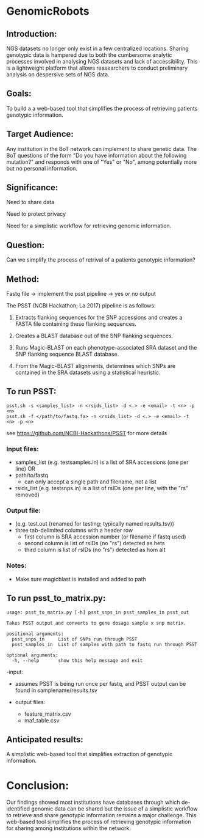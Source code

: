 # GenomicRobots
## Introduction:

NGS datasets no longer only exist in a few centralized locations. Sharing genotypic data is hampered due to both the cumbersome analytic processes involved in analysing NGS datasets and lack of accessibility. This is a lightweight platform that allows reasearchers to conduct preliminary analysis on despersive sets of NGS data.

## Goals: 

To build a a web-based tool that simplifies the process of retrieving patients genotypic information.

## Target Audience: 

Any institution in the BoT network can implement to share genetic data. The BoT questions of the form "Do you have information about the following mutation?" and responds with one of "Yes" or "No", among potentially more but no personal information. 

## Significance: 

Need to share data 

Need to protect privacy

Need for a simplistic workflow for retrieving genomic information. 

## Question: 

Can we simplify the process of retrival of a patients  genotypic information?  

## Method:

Fastq file -> implement the psst pipeline -> yes or no output 

The PSST (NCBI Hackathon; La 2017) pipeline is as follows:

1. Extracts flanking sequences for the SNP accessions and creates a FASTA file containing these flanking sequences.

2. Creates a BLAST database out of the SNP flanking sequences.

3. Runs Magic-BLAST on each phenotype-associated SRA dataset and the SNP flanking sequence BLAST database.

4. From the Magic-BLAST alignments, determines which SNPs are contained in the SRA datasets using a statistical heuristic.


## To run PSST:

```
psst.sh -s <samples_list> -n <rsids_list> -d <.> -e <email> -t <n> -p <n>
psst.sh -f </path/to/fastq.fa> -n <rsids_list> -d <.> -e <email> -t <n> -p <n>
```

see https://github.com/NCBI-Hackathons/PSST for more details

### Input files:
- samples_list (e.g. testsamples.in) is a list of SRA accessions (one per line) 
  OR
- path/to/fastq
  - can only accept a single path and filename, not a list
- rsids_list (e.g. testsnps.in) is a list of rsIDs (one per line, with the "rs" removed)

### Output file:
- (e.g. test.out (renamed for testing; typically named results.tsv))
- three tab-delimited columns with a header row
  - first column is SRA accession number (or filename if fastq used)
  - second column is list of rsIDs (no "rs") detected as hets
  - third column is list of rsIDs (no "rs") detected as hom alt

### Notes:
- Make sure magicblast is installed and added to path

## To run psst_to_matrix.py:

```
usage: psst_to_matrix.py [-h] psst_snps_in psst_samples_in psst_out

Takes PSST output and converts to gene dosage sample x snp matrix.

positional arguments:
  psst_snps_in     List of SNPs run through PSST
  psst_samples_in  List of samples with path to fastq run through PSST

optional arguments:
  -h, --help       show this help message and exit
  ```
  
-input: 
  - assumes PSST is being run once per fastq, and PSST output can be found in samplename/results.tsv

- output files: 
  - feature_matrix.csv
  - maf_table.csv

## Anticipated results: 

A simplistic web-based tool that simplifies extraction of genotypic information.

# Conclusion: 

Our findings showed most institutions have databases through which de-identified genomic data can be shared but the issue of a simplistic workflow to retrieve and share genotypic information remains a major challenge. This web-based tool simplifies the process of retrieving genotypic information for sharing among institutions within the network.
